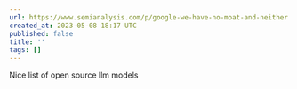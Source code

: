 ```yaml
---
url: https://www.semianalysis.com/p/google-we-have-no-moat-and-neither
created_at: 2023-05-08 18:17 UTC
published: false
title: ''
tags: []
---
```


Nice list of open source llm models
